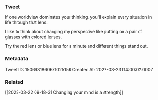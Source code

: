 ### Tweet
If one worldview dominates your thinking, you'll explain every situation in life through that lens.

I like to think about changing my perspective like putting on a pair of glasses with colored lenses.

Try the red lens or blue lens for a minute and different things stand out.

### Metadata
Tweet ID: 1506631860671025156
Created At: 2022-03-23T14:00:02.000Z

### Related
[[2022-03-22 09-18-31 Changing your mind is a strength]]



